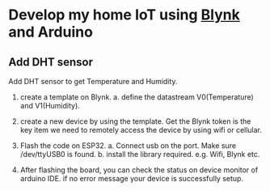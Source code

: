 # Develop my home IoT using [Blynk](https://blynk.io/) and Arduino

## Add DHT sensor 

Add DHT sensor to get Temperature and Humidity.

1. create a template on Blynk. 
   a. define the datastream V0(Temperature) and V1(Humidity).
2. create a new device by using the template. Get the Blynk token is the key item we need to remotely access the device by using wifi or cellular.

3. Flash the code on ESP32.
   a. Connect usb on the port. Make sure /dev/ttyUSB0 is found.
   b. install the library required. e.g. Wifi, Blynk etc.
4. After flashing the board, you can check the status on device monitor of arduino IDE. if no error message your device is successfully setup.
